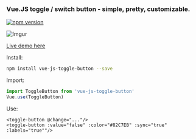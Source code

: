 ### Vue.JS toggle / switch button - simple, pretty, customizable.

[![npm version](https://badge.fury.io/js/vue-js-toggle-button.svg)](https://badge.fury.io/js/vue-js-toggle-button)

![Imgur](http://i.imgur.com/a2Hf7pm.png)

[Live demo here](http://vue-js-toggle-button.yev.io/)

Install:
```bash
npm install vue-js-toggle-button --save
```
Import:
```javascript
import ToggleButton from 'vue-js-toggle-button'
Vue.use(ToggleButton)
```
Use: 
```vue
<toggle-button @change="..."/>
<toggle-button :value="false" :color="#82C7EB" :sync="true" :labels="true""/>
```
